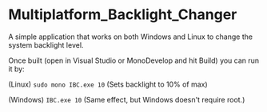 # Multiplatform_Backlight_Changer
A simple application that works on both Windows and Linux to change the system backlight level.

Once built (open in Visual Studio or MonoDevelop and hit Build) you can run it by:

(Linux)
`sudo mono IBC.exe 10` (Sets backlight to 10% of max)

(Windows)
 `IBC.exe 10` (Same effect, but Windows doesn't require root.)
